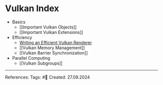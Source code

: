
# Vulkan Index

- Basics
	- [[Important Vulkan Objects]]
	- [[Important Vulkan Extensions]]
- Efficiency
	-  [Writing an Efficient Vulkan Renderer](https://zeux.io/2020/02/27/writing-an-efficient-vulkan-renderer/)
	- [[Vulkan Memory Management]]
	- [[Vulkan Barrier  Synchronization]]
- Parallel Computing
	- [[Vulkan Subgroups]]

---

References: 
Tags: #📑
Created: 27.09.2024